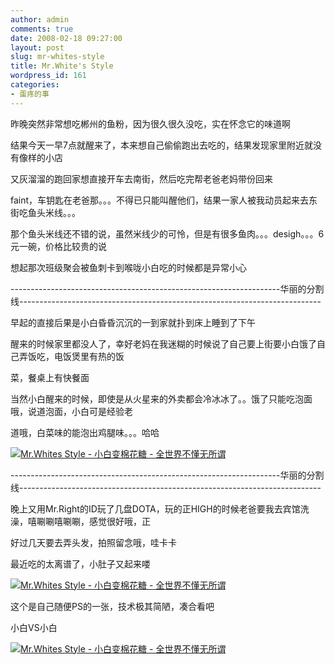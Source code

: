 ```yaml
---
author: admin
comments: true
date: 2008-02-18 09:27:00
layout: post
slug: mr-whites-style
title: Mr.White's Style
wordpress_id: 161
categories:
- 蛋疼的事
---
```


昨晚突然非常想吃郴州的鱼粉，因为很久很久没吃，实在怀念它的味道啊  
  
结果今天一早7点就醒来了，本来想自己偷偷跑出去吃的，结果发现家里附近就没有像样的小店  
  
又灰溜溜的跑回家想直接开车去南街，然后吃完帮老爸老妈带份回来  
  
faint，车钥匙在老爸那。。。不得已只能叫醒他们，结果一家人被我动员起来去东街吃鱼头米线。。。  
  
那个鱼头米线还不错的说，虽然米线少的可怜，但是有很多鱼肉。。。desigh。。。6元一碗，价格比较贵的说  
  
想起那次班级聚会被鱼刺卡到喉咙小白吃的时候都是异常小心  
  
  
-------------------------------------------------------------------华丽的分割线---------------------------------------------------------------------------  
  
  
早起的直接后果是小白昏昏沉沉的一到家就扑到床上睡到了下午  
  
醒来的时候家里都没人了，幸好老妈在我迷糊的时候说了自己要上街要小白饿了自己弄饭吃，电饭煲里有热的饭  
  
菜，餐桌上有快餐面  
  
当然小白醒来的时候，即使是从火星来的外卖都会冷冰冰了。。饿了只能吃泡面哦，说道泡面，小白可是经验老  
  
道哦，白菜味的能泡出鸡腿味。。。哈哈  
  
[![Mr.Whites Style - 小白变棉花糖 - 全世界不懂无所谓](http://img.blog.163.com/photo/WqQRYJ1oeP5mX5_lisjCEQ==/4841932549377165103.jpg)](http://img.blog.163.com/photo/WqQRYJ1oeP5mX5_lisjCEQ==/4841932549377165103.jpg)  
  
  
-------------------------------------------------------------------华丽的分割线---------------------------------------------------------------------------  
  
  
晚上又用Mr.Right的ID玩了几盘DOTA，玩的正HIGH的时候老爸要我去宾馆洗澡，嘻唰唰嘻唰唰，感觉很好哦，正  
  
好过几天要去弄头发，拍照留念哦，哇卡卡  
  
最近吃的太离谱了，小肚子又起来喽  
  
[![Mr.Whites Style - 小白变棉花糖 - 全世界不懂无所谓](http://img.blog.163.com/photo/wHAt8X1TOqXHuxlkt8y0yA==/4841932549377165104.jpg)](http://img.blog.163.com/photo/wHAt8X1TOqXHuxlkt8y0yA==/4841932549377165104.jpg)  
  
  
这个是自己随便PS的一张，技术极其简陋，凑合看吧  
  
小白VS小白  
  
[![Mr.Whites Style - 小白变棉花糖 - 全世界不懂无所谓](http://img.blog.163.com/photo/Su2WRqjtj2OEDcggpst8qA==/5389682854056140458.jpg)](http://img.blog.163.com/photo/Su2WRqjtj2OEDcggpst8qA==/5389682854056140458.jpg)  
  
  

